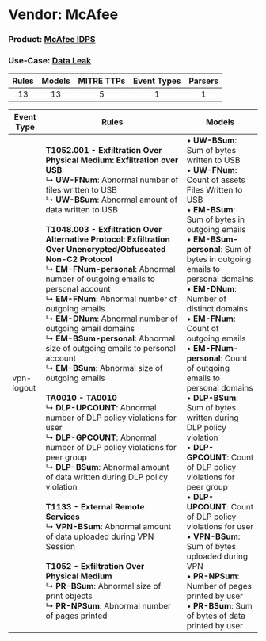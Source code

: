 Vendor: McAfee
==============
### Product: [McAfee IDPS](../ds_mcafee_mcafee_idps.md)
### Use-Case: [Data Leak](../../../../UseCases/uc_data_leak.md)

| Rules | Models | MITRE TTPs | Event Types | Parsers |
|:-----:|:------:|:----------:|:-----------:|:-------:|
|  13   |   13   |     5      |      1      |    1    |

| Event Type | Rules                                                                                                                                                                                                                                                                                                                                                                                                                                                                                                                                                                                                                                                                                                                                                                                                                                                                                                                                                                                                                                                                                                                                                                                                                                                                     | Models                                                                                                                                                                                                                                                                                                                                                                                                                                                                                                                                                                                                                                                                                                                                                                                                                     |
| ---------- | ------------------------------------------------------------------------------------------------------------------------------------------------------------------------------------------------------------------------------------------------------------------------------------------------------------------------------------------------------------------------------------------------------------------------------------------------------------------------------------------------------------------------------------------------------------------------------------------------------------------------------------------------------------------------------------------------------------------------------------------------------------------------------------------------------------------------------------------------------------------------------------------------------------------------------------------------------------------------------------------------------------------------------------------------------------------------------------------------------------------------------------------------------------------------------------------------------------------------------------------------------------------------- | -------------------------------------------------------------------------------------------------------------------------------------------------------------------------------------------------------------------------------------------------------------------------------------------------------------------------------------------------------------------------------------------------------------------------------------------------------------------------------------------------------------------------------------------------------------------------------------------------------------------------------------------------------------------------------------------------------------------------------------------------------------------------------------------------------------------------- |
| vpn-logout | <b>T1052.001 - Exfiltration Over Physical Medium: Exfiltration over USB</b><br> ↳ <b>UW-FNum</b>: Abnormal number of files written to USB<br> ↳ <b>UW-BSum</b>: Abnormal amount of data written to USB<br><br><b>T1048.003 - Exfiltration Over Alternative Protocol: Exfiltration Over Unencrypted/Obfuscated Non-C2 Protocol</b><br> ↳ <b>EM-FNum-personal</b>: Abnormal number of outgoing emails to personal account<br> ↳ <b>EM-FNum</b>: Abnormal number of outgoing emails<br> ↳ <b>EM-DNum</b>: Abnormal number of outgoing email domains<br> ↳ <b>EM-BSum-personal</b>: Abnormal size of outgoing emails to personal account<br> ↳ <b>EM-BSum</b>: Abnormal size of outgoing emails<br><br><b>TA0010 - TA0010</b><br> ↳ <b>DLP-UPCOUNT</b>: Abnormal number of DLP policy violations for user<br> ↳ <b>DLP-GPCOUNT</b>: Abnormal number of DLP policy violations for peer group<br> ↳ <b>DLP-BSum</b>: Abnormal amount of data written during DLP policy violation<br><br><b>T1133 - External Remote Services</b><br> ↳ <b>VPN-BSum</b>: Abnormal amount of data uploaded during VPN Session<br><br><b>T1052 - Exfiltration Over Physical Medium</b><br> ↳ <b>PR-BSum</b>: Abnormal size of print objects<br> ↳ <b>PR-NPSum</b>: Abnormal number of pages printed |  • <b>UW-BSum</b>: Sum of bytes written to USB<br> • <b>UW-FNum</b>: Count of assets Files Written to USB<br> • <b>EM-BSum</b>: Sum of bytes in outgoing emails<br> • <b>EM-BSum-personal</b>: Sum of bytes in outgoing emails to personal domains<br> • <b>EM-DNum</b>: Number of distinct domains<br> • <b>EM-FNum</b>: Count of outgoing emails<br> • <b>EM-FNum-personal</b>: Count of outgoing emails to personal domains<br> • <b>DLP-BSum</b>: Sum of bytes written during DLP policy violation<br> • <b>DLP-GPCOUNT</b>: Count of DLP policy violations for peer group<br> • <b>DLP-UPCOUNT</b>: Count of DLP policy violations for user<br> • <b>VPN-BSum</b>: Sum of bytes uploaded during VPN<br> • <b>PR-NPSum</b>: Number of pages printed by user<br> • <b>PR-BSum</b>: Sum of bytes of data printed by user |